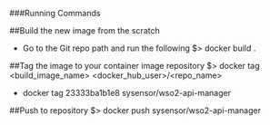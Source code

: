 ###Running Commands

##Build the new image from the scratch
* Go to the Git repo path and run the following
$> docker build .

##Tag the image to your container image repository
$> docker tag <build_image_name> <docker_hub_user>/<repo_name>

* docker tag 23333ba1b1e8 sysensor/wso2-api-manager

##Push to repository
$> docker push sysensor/wso2-api-manager


